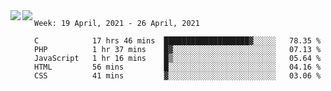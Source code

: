 <a href="https://github.com/anuraghazra/github-readme-stats">
  <img align="left" src="https://github-readme-stats.vercel.app/api?username=Tanesan&count_private=true&show_icons=true" />
</a>
<a href="https://github.com/anuraghazra/github-readme-stats">
  <img align="left" src="https://github-readme-stats.vercel.app/api/top-langs/?username=Tanesan" />
</a>

<!--START_SECTION:waka-->
```text
Week: 19 April, 2021 - 26 April, 2021

C            17 hrs 46 mins  ███████████████████▓░░░░░   78.35 % 
PHP          1 hr 37 mins    █▓░░░░░░░░░░░░░░░░░░░░░░░   07.13 % 
JavaScript   1 hr 16 mins    █▒░░░░░░░░░░░░░░░░░░░░░░░   05.64 % 
HTML         56 mins         █░░░░░░░░░░░░░░░░░░░░░░░░   04.16 % 
CSS          41 mins         ▓░░░░░░░░░░░░░░░░░░░░░░░░   03.06 % 
```
<!--END_SECTION:waka-->
